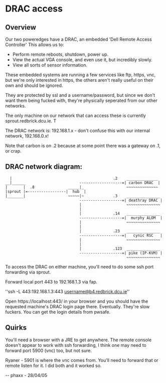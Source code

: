 # DRAC access

## Overview
Our two poweredges have a DRAC, an embedded 'Dell Remote Access Controller' This allows us to:

* Perform remote reboots, shutdown, power up.
* View the actual VGA console, and even use it, but incredibly slowly.
* View all sorts of sensor information.

These embedded systems are running a few services like ftp, https, vnc, but
we're only interested in https, the others aren't really useful on their own
and should be ignored.

They are protected by ssl and a username/password, but since we don't want them
being fucked with, they're physically seperated from our other networks.

The only machine on our network that can access these is currently
sprout.redbrick.dcu.ie. T

The DRAC network is: 192.168.1.x - don't confuse this with our internal network,
192.168.0.x!

Note that carbon is on .2 because at some point there was a gateway on .1, or
crap.

## DRAC network diagram:

```
  |                                             .2    ______________
__|______                        -------------------=| carbon DRAC  |
|       |  .8               _____|_                   ~~~~~~~~~~~~~~
|sprout |=-----------------|  hub  |
|_______|                   ~~~~~|~             .3    _______________
                                 -------------------=| deathray DRAC |
                                 |                    ~~~~~~~~~~~~~~~
                                 |
                                 |              .14   _______________
                                 -------------------=|  murphy ALOM  |
                                 |                    ~~~~~~~~~~~~~~~
                                 |
                                 |              .23   _______________
                                 -------------------=|   cynic RSC   |
                                 |                    ~~~~~~~~~~~~~~~
                                 |
                                 |              .123  _______________
                                 -------------------=| pike (IP-KVM) |
                                                      ~~~~~~~~~~~~~~~
```

To access the DRAC on either machine, you'll need to do some ssh port forwarding
via sprout.

Forward local port 443 to 192.168.1.3 via fap.

''ssh -L 443:192.168.1.3:443 username@b4.redbrick.dcu.ie''

Open https://localhost:443/ in your browser and you should have the requested
machine's DRAC login page there. Eventually. They're slow fuckers. You can get
the login details from pwsafe.

## Quirks
You'll need a browser with a JRE to get anywhere. The remote console doesn't
appear to work with ssh forwarding, I think one may need to forward port 5900
(vnc) too, but not sure.

Ryaner - 5901 is where the vnc comes from. You'll need to forward that or remote
listen for it. I did both and it worked so.

-- phaxx - 28/04/05
